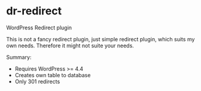 # dr-redirect
WordPress Redirect plugin

This is not a fancy redirect plugin, just simple redirect plugin, which suits my own needs. Therefore it might not suite your needs.

Summary:

   * Requires WordPress >= 4.4
   * Creates own table to database
   * Only 301 redirects
